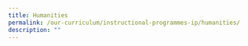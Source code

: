 ```yaml
---
title: Humanities
permalink: /our-curriculum/instructional-programmes-ip/humanities/
description: ""
---
```

